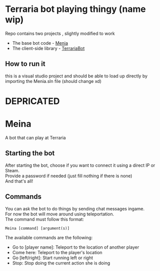# Terraria bot playing thingy (name wip)
Repo contains two projects , slightly modified to work
* The base bot code - [Menia](https://github.com/Xwilarg/Meina)
* The client-side library - [TerrariaBot](https://github.com/Xwilarg/TerrariaBot)

## How to run it
this is a visual studio project and should be able to load up directly by importing the Menia.sln file (should change xd)


# DEPRICATED 
# Meina
A bot that can play at Terraria

## Starting the bot
After starting the bot, choose if you want to connect it using a direct IP or Steam.<br/>
Provide a password if needed (just fill nothing if there is none)<br/>
And that's all!

## Commands
You can ask the bot to do things by sending chat messages ingame.<br/>
For now the bot will move around using teleportation.<br/>
The command must follow this format:
```
Meina [command] [argument(s)]
```
The available commands are the following:
 - Go to [player name]: Teleport to the location of another player
 - Come here: Teleport to the player's location
 - Go [left/right]: Start running left or right
 - Stop: Stop doing the current action she is doing